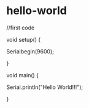# hello-world
//first code

void setup() {

Serialbegin(9600);

}

void main() {

Serial.println("Hello World!!!");

}
